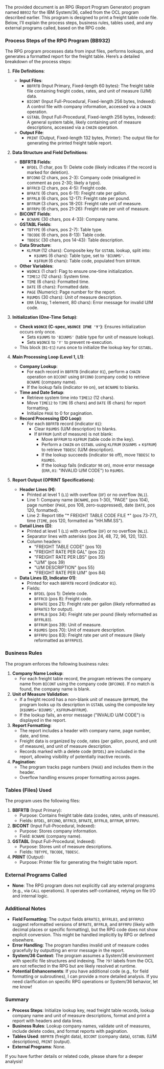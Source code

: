 The provided document is an RPG (Report Program Generator) program named `BB932` for the IBM System/36, called from the OCL program described earlier. This program is designed to print a freight table code file. Below, I’ll explain the process steps, business rules, tables used, and any external programs called, based on the RPG code.

### Process Steps of the RPG Program (BB932)

The RPG program processes data from input files, performs lookups, and generates a formatted report for the freight table. Here’s a detailed breakdown of the process steps:

1. **File Definitions**:
   - **Input Files**:
     - `BBFRTB` (Input Primary, Fixed-length 60 bytes): The freight table file containing freight codes, rates, and unit of measure (U/M) data.
     - `BICONT` (Input Full-Procedural, Fixed-length 256 bytes, Indexed): A control file with company information, accessed via a `CHAIN` operation.
     - `GSTABL` (Input Full-Procedural, Fixed-length 256 bytes, Indexed): A general system table, likely containing unit of measure descriptions, accessed via a `CHAIN` operation.
   - **Output File**:
     - `PRINT` (Output, Fixed-length 132 bytes, Printer): The output file for generating the printed freight table report.

2. **Data Structure and Field Definitions**:
   - **BBFRTB Fields**:
     - `BFDEL` (1 char, pos 1): Delete code (likely indicates if the record is marked for deletion).
     - `BFCONO` (2 chars, pos 2-3): Company code (misaligned in comment as pos 2-30; likely a typo).
     - `BFFRCD` (2 chars, pos 4-5): Freight code.
     - `BFRATE` (6 chars, pos 6-11): Freight rate per gallon.
     - `BFFRLB` (6 chars, pos 12-17): Freight rate per pound.
     - `BFFRUM` (3 chars, pos 18-20): Freight rate unit of measure.
     - `BFFRPU` (6 chars, pos 21-26): Freight rate per unit of measure.
   - **BICONT Fields**:
     - `BCNAME` (30 chars, pos 4-33): Company name.
   - **GSTABL Fields**:
     - `TBTYPE` (6 chars, pos 2-7): Table type.
     - `TBCODE` (6 chars, pos 8-13): Table code.
     - `TBDESC` (30 chars, pos 14-43): Table description.
   - **Data Structure**:
     - `KLFRUM` (12 chars): Composite key for `GSTABL` lookup, split into:
       - `K$UNMS` (6 chars): Table type, set to `'BIUNMS'`.
       - `K$FRUM` (6 chars): Table code, populated from `BFFRUM`.
   - **Other Variables**:
     - `W$ONCE` (1 char): Flag to ensure one-time initialization.
     - `TIME12` (12 chars): System time.
     - `TIME` (6 chars): Formatted time.
     - `DATE` (6 chars): Formatted date.
     - `PAGE` (Numeric): Page number for the report.
     - `R$UMDS` (30 chars): Unit of measure description.
     - `ERR` (Array, 1 element, 80 chars): Error message for invalid U/M code.

3. **Initialization (One-Time Setup)**:
   - **Check `W$ONCE` (C-spec, `W$ONCE IFNE 'Y'`)**: Ensures initialization occurs only once.
     - Sets `K$UNMS` to `'BIUNMS'` (table type for unit of measure lookup).
     - Sets `W$ONCE` to `'Y'` to prevent re-execution.
   - This block (`B1`-`E1`) runs once to initialize the lookup key for `GSTABL`.

4. **Main Processing Loop (Level 1, L1)**:
   - **Company Lookup**:
     - For each record in `BBFRTB` (indicator `01`), perform a `CHAIN` operation on `BICONT` using `BFCONO` (company code) to retrieve `BCNAME` (company name).
     - If the lookup fails (indicator `99` on), set `BCNAME` to blanks.
   - **Time and Date Setup**:
     - Retrieve system time into `TIME12` (12 chars).
     - Move `TIME12` to `TIME` (6 chars) and `DATE` (6 chars) for report formatting.
     - Initialize `PAGE` to 0 for pagination.
   - **Record Processing (DO Loop)**:
     - For each `BBFRTB` record (indicator `01`):
       - Clear `R$UMDS` (U/M description) to blanks.
       - If `BFFRUM` (unit of measure) is not blank:
         - Move `BFFRUM` to `K$FRUM` (table code in the key).
         - Perform a `CHAIN` on `GSTABL` using `KLFRUM` (`K$UNMS` + `K$FRUM`) to retrieve `TBDESC` (U/M description).
         - If the lookup succeeds (indicator `98` off), move `TBDESC` to `R$UMDS`.
         - If the lookup fails (indicator `98` on), move error message (`ERR,01`: "INVALID U/M CODE") to `R$UMDS`.

5. **Report Output (OPRINT Specifications)**:
   - **Header Lines (H)**:
     - Printed at level 1 (`L1`) with overflow (`OF`) or no overflow (`NL1`).
     - Line 1: Company name (`BCNAME`, pos 1-30), "PAGE" (pos 104), page number (`PAGE`, pos 108, zero-suppressed), date (`DATE`, pos 120, formatted).
     - Line 2: Report title "* FREIGHT TABLE CODE FILE *" (pos 73-77), time (`TIME`, pos 120, formatted as "HH.MM.SS").
   - **Detail Lines (D)**:
     - Printed at level 1 (`L1`) with overflow (`OF`) or no overflow (`NL1`).
     - Separator lines with asterisks (pos 24, 48, 72, 96, 120, 132).
     - Column headers:
       - "FREIGHT TABLE CODE" (pos 10)
       - "FREIGHT RATE PER GAL" (pos 22)
       - "FREIGHT RATE PER LBS" (pos 35)
       - "U/M" (pos 39)
       - "U/M DESCRIPTION" (pos 55)
       - "FREIGHT RATE PER U/M" (pos 84)
   - **Data Lines (D, Indicator 01)**:
     - Printed for each `BBFRTB` record (indicator `01`).
     - Fields:
       - `BFDEL` (pos 1): Delete code.
       - `BFFRCD` (pos 8): Freight code.
       - `BFRATE` (pos 21): Freight rate per gallon (likely reformatted as `BFRATE3` for output).
       - `BFFRLB` (pos 34): Freight rate per pound (likely reformatted as `BFFRLB3`).
       - `BFFRUM` (pos 39): Unit of measure.
       - `R$UMDS` (pos 70): Unit of measure description.
       - `BFFRPU` (pos 83): Freight rate per unit of measure (likely reformatted as `BFFRPU3`).

### Business Rules

The program enforces the following business rules:
1. **Company Name Lookup**:
   - For each freight table record, the program retrieves the company name from `BICONT` using the company code (`BFCONO`). If no match is found, the company name is blank.
2. **Unit of Measure Validation**:
   - If a freight record has a non-blank unit of measure (`BFFRUM`), the program looks up its description in `GSTABL` using the composite key (`K$UNMS='BIUNMS'`, `K$FRUM=BFFRUM`).
   - If the lookup fails, an error message ("INVALID U/M CODE") is displayed in the report.
3. **Report Formatting**:
   - The report includes a header with company name, page number, date, and time.
   - Freight data is organized by code, rates (per gallon, pound, and unit of measure), and unit of measure description.
   - Records marked with a delete code (`BFDEL`) are included in the report, allowing visibility of potentially inactive records.
4. **Pagination**:
   - The program tracks page numbers (`PAGE`) and includes them in the header.
   - Overflow handling ensures proper formatting across pages.

### Tables (Files) Used

The program uses the following files:
1. **BBFRTB** (Input Primary):
   - Purpose: Contains freight table data (codes, rates, units of measure).
   - Fields: `BFDEL`, `BFCONO`, `BFFRCD`, `BFRATE`, `BFFRLB`, `BFFRUM`, `BFFRPU`.
2. **BICONT** (Input Full-Procedural, Indexed):
   - Purpose: Stores company information.
   - Field: `BCNAME` (company name).
3. **GSTABL** (Input Full-Procedural, Indexed):
   - Purpose: Stores unit of measure descriptions.
   - Fields: `TBTYPE`, `TBCODE`, `TBDESC`.
4. **PRINT** (Output):
   - Purpose: Printer file for generating the freight table report.

### External Programs Called

- **None**: The RPG program does not explicitly call any external programs (e.g., via `CALL` operations). It operates self-contained, relying on file I/O and internal logic.

### Additional Notes
- **Field Formatting**: The output fields `BFRATE3`, `BFFRLB3`, and `BFFRPU3` suggest reformatted versions of `BFRATE`, `BFFRLB`, and `BFFRPU` (likely with decimal places or specific formatting), but the RPG code does not show explicit conversion. This might be handled implicitly by RPG or defined elsewhere.
- **Error Handling**: The program handles invalid unit of measure codes gracefully by outputting an error message in the report.
- **System/36 Context**: The program assumes a System/36 environment with specific file structures and indexing. The `?9?` labels from the OCL are not reflected in the RPG but are likely resolved at runtime.
- **Potential Enhancements**: If you have additional code (e.g., for field formatting or subroutines), I can provide a more detailed analysis. If you need clarification on specific RPG operations or System/36 behavior, let me know!

### Summary
- **Process Steps**: Initialize lookup key, read freight table records, lookup company name and unit of measure descriptions, format and print a report with headers and data lines.
- **Business Rules**: Lookup company names, validate unit of measures, include delete codes, and format reports with pagination.
- **Tables Used**: `BBFRTB` (freight data), `BICONT` (company data), `GSTABL` (U/M descriptions), `PRINT` (output).
- **External Programs**: None.

If you have further details or related code, please share for a deeper analysis!